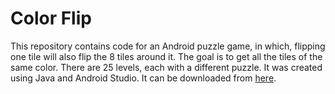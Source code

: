 

# Color Flip
This repository contains code for an Android puzzle game, in which, flipping one tile will also flip the 8 tiles around it. The goal is to get all the tiles of the same color. There are 25 levels, each with a different puzzle. It was created using Java and Android Studio. It can be downloaded from [here](https://play.google.com/store/apps/details?id=com.nbpapplications.colorflip).
